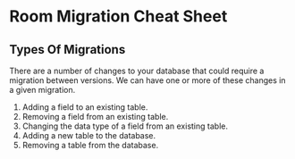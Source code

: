 # Room Migration Cheat Sheet

## Types Of Migrations

There are a number of changes to your database that could require a migration between versions. We can have one or more of these changes in a given migration.

1. Adding a field to an existing table.
2. Removing a field from an existing table.
3. Changing the data type of a field from an existing table.
4. Adding a new table to the database.
5. Removing a table from the database.
